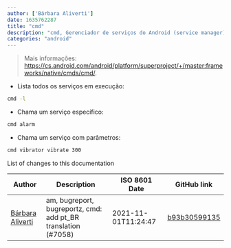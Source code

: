 ```yaml
---
author: ['Bárbara Aliverti']
date: 1635762287
title: "cmd"
description: "cmd, Gerenciador de serviços do Android (service manager)."
categories: "android"
---
```

> Mais informações: <https://cs.android.com/android/platform/superproject/+/master:frameworks/native/cmds/cmd/>.

- Lista todos os serviços em execução:

```bash
cmd -l
```

- Chama um serviço específico:

```bash
cmd alarm
```

- Chama um serviço com parâmetros:

```bash
cmd vibrator vibrate 300
```
List of changes to this documentation


Author | Description | ISO 8601 Date | GitHub link
------|-----|-----|-----
[Bárbara Aliverti](mailto:64551613+barbaraaliverti@users.noreply.github.com) | am, bugreport, bugreportz, cmd: add pt_BR translation (#7058) | 2021-11-01T11:24:47 | [b93b30599135](https://github.com/tldr-pages/tldr/commit/b93b30599135a0927131d15dd4f13052b3810b29)

